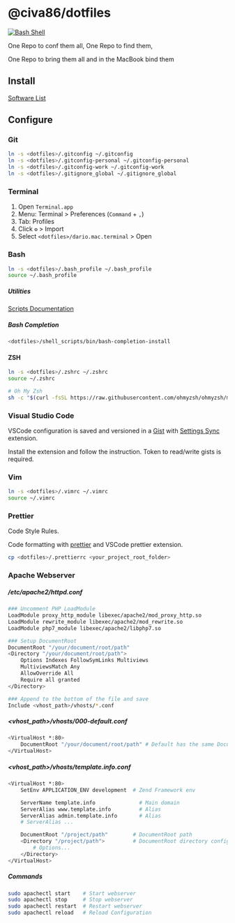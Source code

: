 # @civa86/dotfiles

[![Bash Shell](https://badges.frapsoft.com/bash/v1/bash.png?v=103)](https://github.com/ellerbrock/open-source-badges/)

One Repo to conf them all, One Repo to find them,

One Repo to bring them all and in the MacBook bind them

## Install

[Software List](./INSTALLME.md)

## Configure

### Git

```bash
ln -s <dotfiles>/.gitconfig ~/.gitconfig
ln -s <dotfiles>/.gitconfig-personal ~/.gitconfig-personal
ln -s <dotfiles>/.gitconfig-work ~/.gitconfig-work
ln -s <dotfiles>/.gitignore_global ~/.gitignore_global
```

### Terminal

1. Open `Terminal.app`
2. Menu: Terminal > Preferences (`Command` + `,`)
3. Tab: Profiles
4. Click `⚙` > Import
5. Select `<dotfiles>/dario.mac.terminal` > Open

### Bash

```bash
ln -s <dotfiles>/.bash_profile ~/.bash_profile
source ~/.bash_profile
```

##### Utilities

[Scripts Documentation](./SCRIPTS.md)

##### Bash Completion

```bash
<dotfiles>/shell_scripts/bin/bash-completion-install
```

#### ZSH

```bash
ln -s <dotfiles>/.zshrc ~/.zshrc
source ~/.zshrc

# Oh My Zsh
sh -c "$(curl -fsSL https://raw.githubusercontent.com/ohmyzsh/ohmyzsh/master/tools/install.sh)"
```

### Visual Studio Code

VSCode configuration is saved and versioned in a [Gist](https://gist.github.com/civa86/af53375e96402af0761d967643d8fb6e)
with [Settings Sync](https://marketplace.visualstudio.com/items?itemName=Shan.code-settings-sync) extension.

Install the extension and follow the instruction. Token to read/write gists is required.

### Vim

```bash
ln -s <dotfiles>/.vimrc ~/.vimrc
source ~/.vimrc
```

### Prettier

Code Style Rules.

Code formatting with [prettier](https://prettier.io/) and VSCode prettier extension.

```bash
cp <dotfiles>/.prettierrc <your_project_root_folder>
```

### Apache Webserver

##### /etc/apache2/httpd.conf

```bash
### Uncomment PHP LoadModule
LoadModule proxy_http_module libexec/apache2/mod_proxy_http.so
LoadModule rewrite_module libexec/apache2/mod_rewrite.so
LoadModule php7_module libexec/apache2/libphp7.so

### Setup DocumentRoot
DocumentRoot "/your/document/root/path"
<Directory "/your/document/root/path">
    Options Indexes FollowSymLinks Multiviews
    MultiviewsMatch Any
    AllowOverride All
    Require all granted
</Directory>

### Append to the bottom of the file and save
Include <vhost_path>/vhosts/*.conf
```

##### <vhost_path>/vhosts/000-default.conf

```bash
<VirtualHost *:80>
	DocumentRoot "/your/document/root/path" # Default has the same DocumentRoot of httpd.conf
</VirtualHost>
```

##### <vhost_path>/vhosts/template.info.conf

```bash
<VirtualHost *:80>
    SetEnv APPLICATION_ENV development  # Zend Framework env

    ServerName template.info              # Main domain
    ServerAlias www.template.info         # Alias
    ServerAlias admin.template.info       # Alias
    # ServerAlias ...

    DocumentRoot "/project/path"        # DocumentRoot path
    <Directory "/project/path">         # DocumentRoot directory configuration
        # Options...
    </Directory>
</VirtualHost>
```

##### Commands

```bash
sudo apachectl start    # Start webserver
sudo apachectl stop     # Stop webserver
sudo apachectl restart  # Restart webserver
sudo apachectl reload   # Reload Configuration
```
